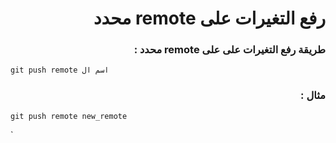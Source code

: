 ﻿# <div dir=rtl> رفع التغيرات على remote محدد </div>

### <div dir=rtl>  طريقة  رفع التغيرات على على remote محدد :  </div>

`git push remote اسم ال`

### <div dir=rtl>  مثال : </div>

`git push remote new_remote`

`





